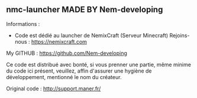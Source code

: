 nmc-launcher MADE BY Nem-developing
-----------------------------
Informations : 
- Code est dédié au launcher de NemixCraft (Serveur Minecraft)
Rejoins-nous : https://nemixcraft.com

My GITHUB : https://github.com/Nem-developing

Ce code est distribué avec bonté, si vous prenner une partie, même minime du code ici présent, veuillez, affin d'assurer une hygiène de développement, mentionné le nom du créateur.

Original code : http://support.maner.fr/
